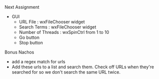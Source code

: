 Next Assignment

* GUI
    * URL File : wxFileChooser widget
    * Search Terms : wxFileChooser widget
    * Number of Threads : wxSpinCtrl from 1 to 10
    * Go button
    * Stop button

Bonus Nachos

* add a regex match for urls
* Add these urls to a list and search them. Check off URLs when they're searched for so we don't search the same URL twice.
